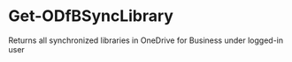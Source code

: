 # Get-ODfBSyncLibrary
Returns all synchronized libraries in OneDrive for Business under logged-in user
